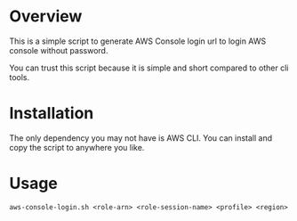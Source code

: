 # Overview

This is a simple script to generate AWS Console login url to login AWS console without password.

You can trust this script because it is simple and short compared to other cli tools.

# Installation

The only dependency you may not have is AWS CLI. You can install and copy the script to anywhere you like.

# Usage

```
aws-console-login.sh <role-arn> <role-session-name> <profile> <region>
```

